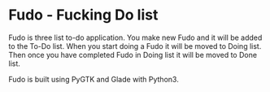 # Fudo - Fucking Do list

Fudo is three list to-do application. You make new Fudo and it will be added to the To-Do list. When you start doing a Fudo it will be moved to Doing list. Then once you have completed Fudo in Doing list it will be moved to Done list. 

Fudo is built using PyGTK and Glade with Python3.

```

```
